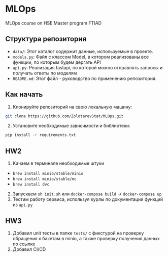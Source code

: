 # MLOps
MLOps course on HSE Master program FTIAD

## Структура репозитория

- `data/`: Этот каталог содержит данные, используемые в проекте.
- `models.py`: Файл с классом Model, в котором реализованы все функции, по которым будем дёргать API
- `api.py`: Реализация fastapi, по которой можно отправлять запросы и получать ответы по моделям
- `README.md`: Этот файл - руководство по применению репозитория.

## Как начать

1. Клонируйте репозиторий на свою локальную машину:

```bash
git clone https://github.com/ZolotarevStat/MLOps.git
```

2. Установите необходимые зависимости и библиотеки:

```bash
pip install -r requirements.txt
```

## HW2

1) Качаем в терминале необходимые штуки
- ```brew install minio/stable/minio```
- ```brew install minio/stable/mc```
- ```brew install dvc```

2) Запускаем ```sh init.sh``` или ```docker-compose build``` -> ```docker-compose up```
3) Тестим работу сервиса, используя курлы по документации функций из ```api.py```

## HW3

1. Добавил unit тесты в папке ```tests/``` с фикстурой на проверку обращения к бакетам в minio, а также проверку получения данных по ссылке
2. Добавил CI/CD 